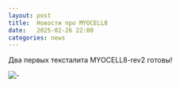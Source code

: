 ```yaml
---
layout: post
title:  Новости про MYOCELL8
date:   2025-02-26 22:00
categories: news
---
```

Два первых тексталита MYOCELL8-rev2 готовы!

![-](https://raw.githubusercontent.com/RF-Lab/emg_platform/tree/master/hw_platform/MYOCELL8/myocell8-rev2.png)
